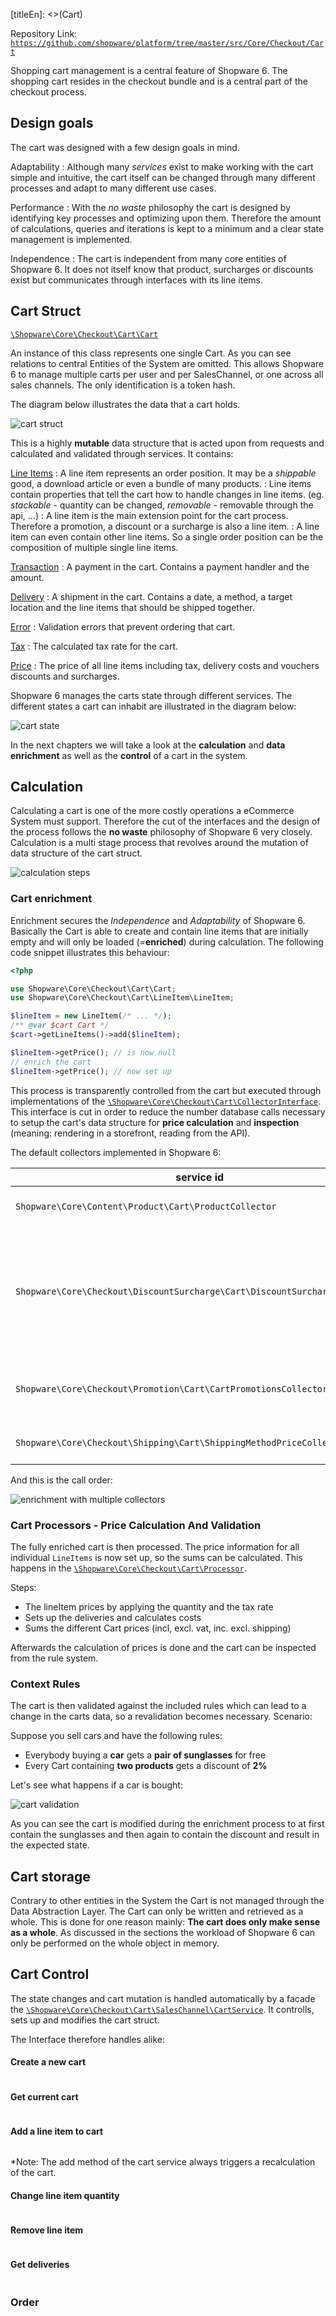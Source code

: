 [titleEn]: <>(Cart)

Repository Link: [`https://github.com/shopware/platform/tree/master/src/Core/Checkout/Cart`](https://github.com/shopware/platform/tree/master/src/Core/Checkout/Cart)

Shopping cart management is a central feature of Shopware 6. The shopping cart resides in the checkout bundle and is a central part of the checkout process.

## Design goals

The cart was designed with a few design goals in mind.

Adaptability
  : Although many *services* exist to make working with the cart simple and intuitive, the cart itself can be changed through many different processes and adapt to many different use cases.
  
Performance
  : With the *no waste* philosophy the cart is designed by identifying key processes and optimizing upon them. Therefore the amount of calculations, queries and iterations is kept to a minimum and a clear state management is implemented.

Independence
  : The cart is independent from many core entities of Shopware 6. It does not itself know that product, surcharges or discounts exist but communicates through interfaces with its line items.

## Cart Struct

[`\Shopware\Core\Checkout\Cart\Cart`](https://github.com/shopware/platform/blob/master/src/Core/Checkout/Cart/Cart.php)

An instance of this class represents one single Cart. As you can see relations to central Entities of the System are omitted. This allows Shopware 6 to manage multiple carts per user and per SalesChannel, or one across all sales channels. The only identification is a token hash.

The diagram below illustrates the data that a cart holds.

![cart struct](./dist/cart-struct.png)

This is a highly **mutable** data structure that is acted upon from requests and calculated and validated through services. It contains:

[Line Items](https://github.com/shopware/platform/blob/master/src/Core/Checkout/Cart/LineItem/LineItem.php)
   : A line item represents an order position. It may be a *shippable* good, a download article or even a bundle of many products.
   : Line items contain properties that tell the cart how to handle changes in line items. (eg. *stackable* - quantity can be changed, *removable* - removable through the api, ...)
   : A line item is the main extension point for the cart process. Therefore a promotion, a discount or a surcharge is also a line item.
   : A line item can even contain other line items. So a single order position can be the composition of multiple single line items.
    
[Transaction](https://github.com/shopware/platform/blob/master/src/Core/Checkout/Cart/Transaction/Struct/Transaction.php)
   : A payment in the cart. Contains a payment handler and the amount.
   
[Delivery](https://github.com/shopware/platform/blob/master/src/Core/Checkout/Cart/Delivery/Struct/Delivery.php)
   : A shipment in the cart. Contains a date, a method, a target location and the line items that should be shipped together.
   
[Error](https://github.com/shopware/platform/blob/master/src/Core/Checkout/Cart/Error/Error.php)
   : Validation errors that prevent ordering that cart.

[Tax](https://github.com/shopware/platform/blob/master/src/Core/Checkout/Cart/Tax/Struct/CalculatedTax.php)
   : The calculated tax rate for the cart.

[Price](https://github.com/shopware/platform/blob/master/src/Core/Checkout/Cart/Price/Struct/CartPrice.php)
   : The price of all line items including tax, delivery costs and vouchers discounts and surcharges.
   
Shopware 6 manages the carts state through different services. The different states a cart can inhabit are illustrated in the diagram below:

![cart state](./dist/cart-state.png)
 
In the next chapters we will take a look at the **calculation** and **data enrichment**  as well as the **control** of a cart in the system.

## Calculation

Calculating a cart is one of the more costly operations a eCommerce System must support. Therefore the cut of the interfaces and the design of the process follows the **no waste** philosophy of Shopware 6 very closely. Calculation is a multi stage process that revolves around the mutation of data structure of the cart struct.

![calculation steps](./dist/calculation-steps.png)

### Cart enrichment

Enrichment secures the *Independence* and *Adaptability* of Shopware 6. Basically the Cart is able to create and contain line items that are initially empty and will only be loaded (=**enriched**) during calculation. The following code snippet illustrates this behaviour:

```php
<?php 

use Shopware\Core\Checkout\Cart\Cart;
use Shopware\Core\Checkout\Cart\LineItem\LineItem;

$lineItem = new LineItem(/* ... */);
/** @var $cart Cart */
$cart->getLineItems()->add($lineItem);

$lineItem->getPrice(); // is now null
// enrich the cart
$lineItem->getPrice(); // now set up
```

This process is transparently controlled from the cart but executed through implementations of the [`\Shopware\Core\Checkout\Cart\CollectorInterface`](https://github.com/shopware/platform/blob/master/src/Core/Checkout/Cart/CollectorInterface.php). This interface is cut in order to reduce the number database calls necessary to setup the cart's data structure for **price calculation** and **inspection** (meaning: rendering in a storefront, reading from the API).

The default collectors implemented in Shopware 6:

| service id | task |
| ---------- | ---- |
| `Shopware\Core\Content\Product\Cart\ProductCollector` | enrich all referenced products |
| `Shopware\Core\Checkout\DiscountSurcharge\Cart\DiscountSurchargeCollector` | add, remove and enrich discounts and surcharges configured for the current context |
| `Shopware\Core\Checkout\Promotion\Cart\CartPromotionsCollector` | enrich add, remove and validate promotions |
| `Shopware\Core\Checkout\Shipping\Cart\ShippingMethodPriceCollector` | handle shipping prices |

And this is the call order:

![enrichment with multiple collectors](./dist/enrichment-steps.png)

### Cart Processors - Price Calculation And Validation

The fully enriched cart is then processed. The price information for all individual `LineItems` is now set up, so the sums can be calculated. This happens in the [`\Shopware\Core\Checkout\Cart\Processor`](https://github.com/shopware/platform/blob/master/src/Core/Checkout/Cart/Processor.php).

Steps: 

* The lineItem prices by applying the quantity and the tax rate
* Sets up the deliveries and calculates costs
* Sums the different Cart prices (incl, excl. vat, inc. excl. shipping)

Afterwards the calculation of prices is done and the cart can be inspected from the rule system.

### Context Rules

The cart is then validated against the included rules which can lead to a change in the carts data, so a revalidation becomes necessary. Scenario:

Suppose you sell cars and have the following rules:

* Everybody buying a **car** gets a **pair of sunglasses** for free
* Every Cart containing **two products** gets a discount of **2%**

Let's see what happens if a car is bought:

![cart validation](./dist/cart-validation.png)

As you can see the cart is modified during the enrichment process to at first contain the sunglasses and then again to contain the discount and result in the expected state.

## Cart storage

Contrary to other entities in the System the Cart is not managed through the Data Abstraction Layer. The Cart can only be written and retrieved as a whole. This is done for one reason mainly: **The cart does only make sense as a whole**. As discussed in the sections the workload of Shopware 6 can only be performed on the whole object in memory.

## Cart Control

The state changes and cart mutation is handled automatically by a facade the [`\Shopware\Core\Checkout\Cart\SalesChannel\CartService`](https://github.com/shopware/platform/blob/master/src/Core/Checkout/Cart/SalesChannel/CartService.php). It controlls, sets up and modifies the cart struct.

The Interface therefore handles alike:


#### Create a new cart

```php:./_examples/10-cart-example.php#ExampleCreateNew
```

#### Get current cart

```php:./_examples/10-cart-example.php#ExampleCurrentCart
```

#### Add a line item to cart

```php:./_examples/10-cart-example.php#ExampleAddToCart
```

*Note: The add method of the cart service always triggers a recalculation of the cart.

#### Change line item quantity

```php:./_examples/10-cart-example.php#ExampleChangeQuantity
```

#### Remove line item

```php:./_examples/10-cart-example.php#ExampleRemoveItem
```

#### Get deliveries

```php:./_examples/10-cart-example.php#ExampleRemoveItem
```

### Order

```php:./_examples/10-cart-example.php#ExampleOrder

```
